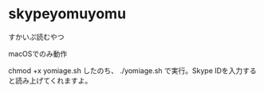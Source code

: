 # skypeyomuyomu
すかいぷ読むやつ

macOSでのみ動作

chmod +x yomiage.sh
したのち、
./yomiage.sh
で実行。Skype IDを入力すると読み上げてくれますよ。
